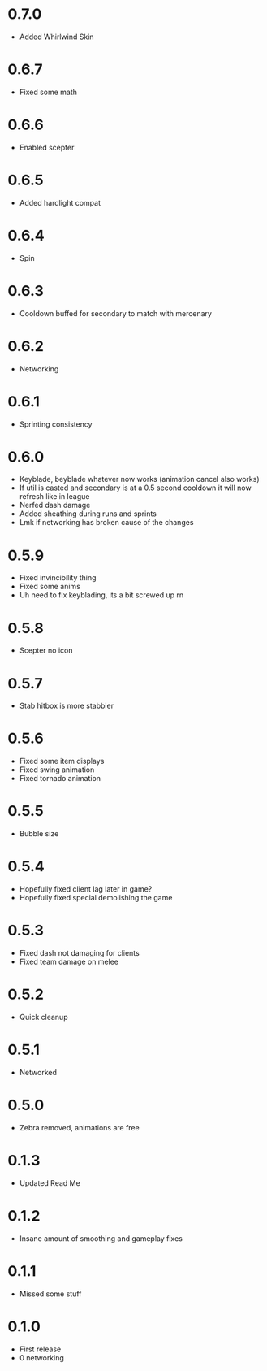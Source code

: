 # 0.7.0 

- Added Whirlwind Skin

# 0.6.7

- Fixed some math 

# 0.6.6

- Enabled scepter

# 0.6.5

- Added hardlight compat

# 0.6.4

- Spin 

# 0.6.3

- Cooldown buffed for secondary to match with mercenary

# 0.6.2

- Networking

# 0.6.1

- Sprinting consistency

# 0.6.0

- Keyblade, beyblade whatever now works (animation cancel also works)
- If util is casted and secondary is at a 0.5 second cooldown it will now refresh like in league
- Nerfed dash damage
- Added sheathing during runs and sprints
- Lmk if networking has broken cause of the changes

# 0.5.9

- Fixed invincibility thing
- Fixed some anims
- Uh need to fix keyblading, its a bit screwed up rn

# 0.5.8

- Scepter no icon

# 0.5.7

- Stab hitbox is more stabbier

# 0.5.6

- Fixed some item displays
- Fixed swing animation
- Fixed tornado animation

# 0.5.5

- Bubble size

# 0.5.4

- Hopefully fixed client lag later in game?
- Hopefully fixed special demolishing the game

# 0.5.3

- Fixed dash not damaging for clients
- Fixed team damage on melee

# 0.5.2

- Quick cleanup

# 0.5.1

- Networked

# 0.5.0

- Zebra removed, animations are free

# 0.1.3

- Updated Read Me

# 0.1.2

- Insane amount of smoothing and gameplay fixes

# 0.1.1

- Missed some stuff

# 0.1.0

- First release
- 0 networking